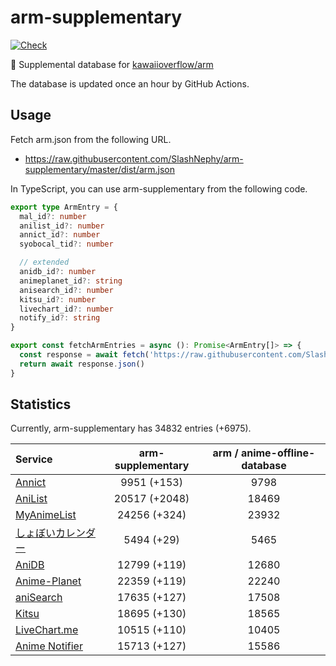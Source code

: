 # arm-supplementary

[![Check](https://github.com/SlashNephy/arm-supplementary/actions/workflows/check-node.yml/badge.svg)](https://github.com/SlashNephy/arm-supplementary/actions/workflows/check-node.yml)

💊 Supplemental database for [kawaiioverflow/arm](https://github.com/kawaiioverflow/arm)

The database is updated once an hour by GitHub Actions.

## Usage

Fetch arm.json from the following URL.

- https://raw.githubusercontent.com/SlashNephy/arm-supplementary/master/dist/arm.json

In TypeScript, you can use arm-supplementary from the following code.

```TypeScript
export type ArmEntry = {
  mal_id?: number
  anilist_id?: number
  annict_id?: number
  syobocal_tid?: number

  // extended
  anidb_id?: number
  animeplanet_id?: string
  anisearch_id?: number
  kitsu_id?: number
  livechart_id?: number
  notify_id?: string
}

export const fetchArmEntries = async (): Promise<ArmEntry[]> => {
  const response = await fetch('https://raw.githubusercontent.com/SlashNephy/arm-supplementary/master/dist/arm.json')
  return await response.json()
}
```

## Statistics

Currently, arm-supplementary has 34832 entries (+6975).

| Service                                     | arm-supplementary | arm / anime-offline-database |
| :------------------------------------------ | :---------------: | :--------------------------: |
| [Annict](https://annict.com)                |    9951 (+153)    |             9798             |
| [AniList](https://anilist.co)               |   20517 (+2048)   |            18469             |
| [MyAnimeList](https://myanimelist.net)      |   24256 (+324)    |            23932             |
| [しょぼいカレンダー](https://cal.syoboi.jp) |    5494 (+29)     |             5465             |
| [AniDB](https://anidb.net)                  |   12799 (+119)    |            12680             |
| [Anime-Planet](https://anime-planet.com)    |   22359 (+119)    |            22240             |
| [aniSearch](https://anisearch.com)          |   17635 (+127)    |            17508             |
| [Kitsu](https://kitsu.io)                   |   18695 (+130)    |            18565             |
| [LiveChart.me](https://livechart.me)        |   10515 (+110)    |            10405             |
| [Anime Notifier](https://notify.moe)        |   15713 (+127)    |            15586             |
